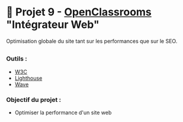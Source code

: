 # 📸 Projet 9 - [OpenClassrooms](https://openclassrooms.com/fr/) "Intégrateur Web"
Optimisation globale du site tant sur les performances que sur le SEO.

##
### Outils :
- [W3C](https://validator.w3.org/#validate_by_upload)
- [Lighthouse](https://chromewebstore.google.com/detail/blipmdconlkpinefehnmjammfjpmpbjk?hl=fr)
- [Wave](https://wave.webaim.org/)

### Objectif du projet :
- Optimiser la performance d'un site web
